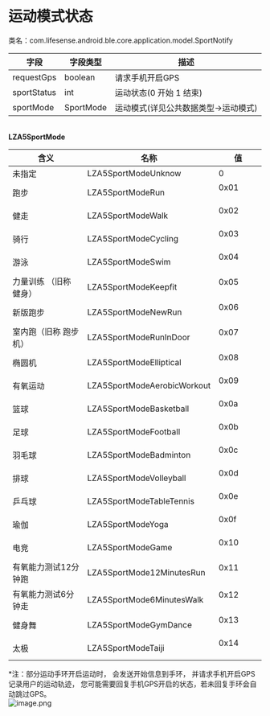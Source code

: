 <a name="83wQh"></a>
# 运动模式状态
类名：com.lifesense.android.ble.core.application.model.SportNotify

| 字段 | 字段类型 | 描述 |
| --- | --- | --- |
| requestGps | boolean | 请求手机开启GPS |
| sportStatus | int | 运动状态(0 开始 1 结束) |
| sportMode | SportMode | 运动模式(详见公共数据类型->运动模式) |


<br />**LZA5SportMode**

| 含义 | 名称 | 值 |
| --- | --- | --- |
| 未指定          | LZA5SportModeUnknow         | 0 |
| 跑步           | LZA5SportModeRun            | 0x01             |
| 健走           | LZA5SportModeWalk           | 0x02             |
| 骑行           | LZA5SportModeCycling        | 0x03             |
| 游泳           | LZA5SportModeSwim           | 0x04             |
| 力量训练 （旧称 健身） | LZA5SportModeKeepfit        | 0x05             |
| 新版跑步         | LZA5SportModeNewRun         | 0x06             |
| 室内跑（旧称 跑步机）  | LZA5SportModeRunInDoor      | 0x07             |
| 椭圆机          | LZA5SportModeElliptical     | 0x08             |
| 有氧运动         | LZA5SportModeAerobicWorkout | 0x09             |
| 篮球           | LZA5SportModeBasketball     | 0x0a             |
| 足球           | LZA5SportModeFootball       | 0x0b             |
| 羽毛球          | LZA5SportModeBadminton      | 0x0c             |
| 排球           | LZA5SportModeVolleyball     | 0x0d             |
| 乒乓球          | LZA5SportModeTableTennis    | 0x0e             |
| 瑜伽           | LZA5SportModeYoga           | 0x0f             |
| 电竞           | LZA5SportModeGame           | 0x10             |
| 有氧能力测试12分钟跑  | LZA5SportMode12MinutesRun  | 0x11             |
| 有氧能力测试6分钟走   | LZA5SportMode6MinutesWalk  | 0x12             |
| 健身舞          | LZA5SportModeGymDance       | 0x13             |
| 太极 | LZA5SportModeTaiji          | 0x14             |

*注：部分运动手环开启运动时， 会发送开始信息到手环， 并请求手机开启GPS记录用户的运动轨迹， 您可能需要回复手机GPS开启的状态，若未回复手环会自动跳过GPS。<br />![image.png](https://cdn.nlark.com/yuque/0/2021/png/265997/1616071673624-8f6b11fd-afdd-4284-bfbc-6441058920ad.png#align=left&display=inline&height=464&margin=%5Bobject%20Object%5D&name=image.png&originHeight=1440&originWidth=1080&size=1257494&status=done&style=none&width=348)

